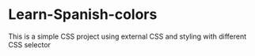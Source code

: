 # Learn-Spanish-colors
This is a simple CSS project using external CSS and styling with different CSS selector
